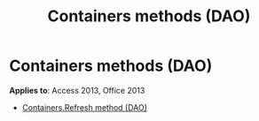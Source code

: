 ﻿---
title: Containers methods (DAO)
TOCTitle: Methods
ms:assetid: b493b12f-70df-401f-a318-571b671edd12
ms:mtpsurl: https://msdn.microsoft.com/library/Dn179826(v=office.15)
ms:contentKeyID: 52074035
ms.date: 09/18/2015
mtps_version: v=office.15
---

# Containers methods (DAO)

**Applies to**: Access 2013, Office 2013

- [Containers.Refresh method (DAO)](containers-refresh-method-dao.md)

